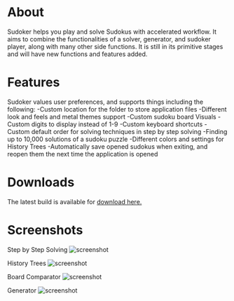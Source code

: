 # About
Sudoker helps you play and solve Sudokus with accelerated workflow.
It aims to combine the functionalities of a solver, generator, and sudoker player, along with many other side functions.
It is still in its primitive stages and will have new functions and features added.

# Features
Sudoker values user preferences, and supports things including the following:
  -Custom location for the folder to store application files
  -Different look and feels and metal themes support
  -Custom sudoku board Visuals
  -Custom digits to display instead of 1-9
  -Custom keyboard shortcuts
  -Custom default order for solving techniques in step by step solving 
  -Finding up to 10,000 solutions of a sudoku puzzle
  -Different colors and settings for History Trees
  -Automatically save opened sudokus when exiting, and reopen them the next time the application is opened
  

# Downloads
The latest build is available for [download here.](https://github.com/Shayna003/sudoker/releases/latest)

# Screenshots

Step by Step Solving
![screenshot](https://user-images.githubusercontent.com/79242907/120547776-23989100-c424-11eb-818f-e9591b37f131.png)

History Trees
![screenshot](https://user-images.githubusercontent.com/79242907/120548418-e7b1fb80-c424-11eb-8e93-7eae37ebcb20.png)

Board Comparator
![screenshot](https://user-images.githubusercontent.com/79242907/120548426-e97bbf00-c424-11eb-8291-0e281ea26c88.png)

Generator
![screenshot](https://user-images.githubusercontent.com/79242907/120548819-6149e980-c425-11eb-98e6-108324a0788f.png)




